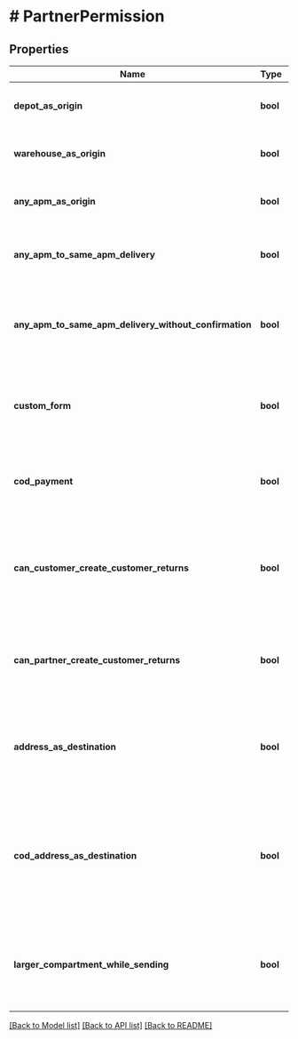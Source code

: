 # # PartnerPermission

## Properties

Name | Type | Description | Notes
------------ | ------------- | ------------- | -------------
**depot_as_origin** | **bool** | Can use Depot as origin - yes / no | [optional]
**warehouse_as_origin** | **bool** | Can use Warehouse as origin - yes / no | [optional]
**any_apm_as_origin** | **bool** | Can use AnyAPM as origin - yes / no | [optional]
**any_apm_to_same_apm_delivery** | **bool** | Can use AnyAPM to the same APM delivery - yes / no | [optional]
**any_apm_to_same_apm_delivery_without_confirmation** | **bool** | Can deliver from AnyAPM to the same APM without confirmation - yes / no | [optional]
**custom_form** | **bool** | Can use the Custom form in the Partner portal? yes / no - default no | [optional]
**cod_payment** | **bool** | Can use COD payment mode? yes / no - default no | [optional]
**can_customer_create_customer_returns** | **bool** | Can customers create customer returns in the Customer portal? yes / no - default no | [optional]
**can_partner_create_customer_returns** | **bool** | Can create customer returns in the Partner portal? yes / no - default no | [optional]
**address_as_destination** | **bool** | Can create delivery to home address in the Partner portal? yes / no - default no | [optional]
**cod_address_as_destination** | **bool** | Can use COD payment to create delivery to home address in the Partner portal? yes / no - default no | [optional]
**larger_compartment_while_sending** | **bool** | Can request larger compartment while sending from APM? yes / no - default no | [optional]

[[Back to Model list]](../../README.md#models) [[Back to API list]](../../README.md#endpoints) [[Back to README]](../../README.md)
